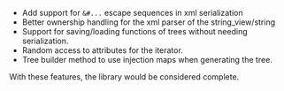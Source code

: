 - Add support for `&#...` escape sequences in xml serialization
- Better ownership handling for the xml parser of the string_view/string
- Support for saving/loading functions of trees without needing serialization.
- Random access to attributes for the iterator.
- Tree builder method to use injection maps when generating the tree.

With these features, the library would be considered complete.